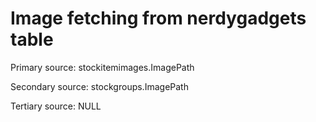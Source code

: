 # Image fetching from nerdygadgets table

Primary source:
stockitemimages.ImagePath

Secondary source:
stockgroups.ImagePath

Tertiary source:
NULL
